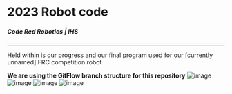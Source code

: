 # 2023 Robot code
##### Code Red Robotics | IHS
---
Held within is our progress and our final program used for our [currently unnamed] FRC competition robot

**We are using the GitFlow branch structure for this repository**
![image](https://emojis.wiki/emoji-pics/apple/mechanical-arm-apple.png)
![image](https://user-images.githubusercontent.com/91633686/211675993-b09e677f-33d1-469c-876c-b89a33b7b245.png)
![image](https://pbs.twimg.com/profile_images/1350201636354977793/8etruElX_400x400.jpg)
![image](https://emojis.wiki/emoji-pics/apple/mechanical-arm-apple.png)
